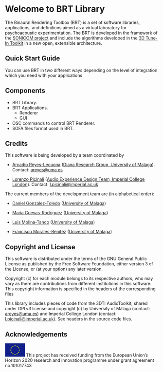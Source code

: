 # Welcome to BRT Library

The Binaural Rendering Toolbox (BRT) is a set of software libraries, applications, and definitions aimed as a virtual laboratory for psychoacoustic experimentation. The BRT is developed in the framework of the [SONICOM project](https://www.sonicom.eu/) and include the algorithms developed in the [3D Tune-In Toolkit](https://github.com/3DTune-In/3dti\_AudioToolkit) in a new open, extensible architecture. 

## Quick Start Guide

You can use BRT in two different ways depending on the level of integration which you need with your applications


## Components

* BRT Library.
* BRT Applications.
    * Renderer
    * GUI
* OSC commands to control BRT Renderer.
* SOFA files format used in BRT.

## Credits

This software is being developed by a team coordinated by 

* [Arcadio Reyes-Lecuona](https://github.com/areyesl) ([Diana Research Group, University of Malaga](https://www.diana.uma.es/?page_id=53)). Contact: areyes@uma.es

* [Lorenzo Picinali](https://github.com/lpicinali) ([Audio Experience Design Team, Imperial College London](https://www.axdesign.co.uk)). Contact: l.picinali@imperial.ac.uk  

The current members of the development team are (in alphabetical order):

* [Daniel Gonzalez-Toledo](https://github.com/dgonzalezt) ([University of Malaga](https://www.uma.es/))

* [Maria Cuevas-Rodriguez](https://github.com/mariacuevas) ([University of Malaga](https://www.uma.es/))

* [Luis Molina-Tanco](https://github.com/lmtanco) ([University of Malaga](https://www.uma.es/))

* [Francisco Morales-Benitez](https://github.com//FranMoraUma) ([University of Malaga](https://www.uma.es/))


## Copyright and License

This software is distributed under the terms of the GNU General Public License as published by the Free Software Foundation, either version 3 of the License, or (at your option) any later version.

Copyright (c) for each module belongs to its respective authors, who may vary as there are contributions from different institutions in this software. This copyright information is specified in the headers of the corresponding files

This library includes pieces of code from the 3DTI AudioToolkit, shared under GPLv3 license and copyright (c) by University of Málaga (contact: areyes@uma.es) and Imperial College London (contact: l.picinali@imperial.ac.uk). See headers in the source code files.


## Acknowledgements 

![European Union](assets/EU_flag.png "European Union") This project has received funding from the European Union’s Horizon 2020 research and innovation programme under grant agreement no.101017743 



